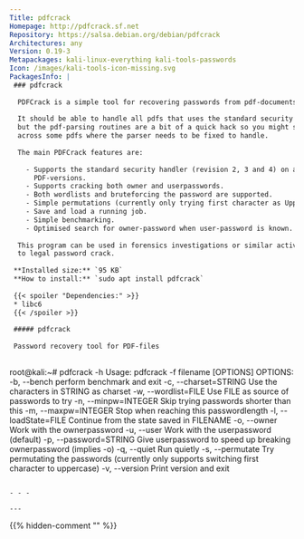 ```yaml
---
Title: pdfcrack
Homepage: http://pdfcrack.sf.net
Repository: https://salsa.debian.org/debian/pdfcrack
Architectures: any
Version: 0.19-3
Metapackages: kali-linux-everything kali-tools-passwords 
Icon: /images/kali-tools-icon-missing.svg
PackagesInfo: |
 ### pdfcrack
 
  PDFCrack is a simple tool for recovering passwords from pdf-documents.
   
  It should be able to handle all pdfs that uses the standard security handler
  but the pdf-parsing routines are a bit of a quick hack so you might stumble
  across some pdfs where the parser needs to be fixed to handle.
   
  The main PDFCrack features are:
   
    - Supports the standard security handler (revision 2, 3 and 4) on all known
      PDF-versions.
    - Supports cracking both owner and userpasswords.
    - Both wordlists and bruteforcing the password are supported.
    - Simple permutations (currently only trying first character as Upper Case).
    - Save and load a running job.
    - Simple benchmarking.
    - Optimised search for owner-password when user-password is known.
   
  This program can be used in forensics investigations or similar activities,
  to legal password crack.
 
 **Installed size:** `95 KB`  
 **How to install:** `sudo apt install pdfcrack`  
 
 {{< spoiler "Dependencies:" >}}
 * libc6 
 {{< /spoiler >}}
 
 ##### pdfcrack
 
 Password recovery tool for PDF-files
 
 ```
 root@kali:~# pdfcrack -h
 Usage: pdfcrack -f filename [OPTIONS]
 OPTIONS:
 -b, --bench		perform benchmark and exit
 -c, --charset=STRING	Use the characters in STRING as charset
 -w, --wordlist=FILE	Use FILE as source of passwords to try
 -n, --minpw=INTEGER	Skip trying passwords shorter than this
 -m, --maxpw=INTEGER	Stop when reaching this passwordlength
 -l, --loadState=FILE	Continue from the state saved in FILENAME
 -o, --owner		Work with the ownerpassword
 -u, --user		Work with the userpassword (default)
 -p, --password=STRING	Give userpassword to speed up breaking
 			ownerpassword (implies -o)
 -q, --quiet		Run quietly
 -s, --permutate		Try permutating the passwords (currently only
 			supports switching first character to uppercase)
 -v, --version		Print version and exit
 ```
 
 - - -
 
---
```

{{% hidden-comment "<!--Do not edit anything above this line-->" %}}
